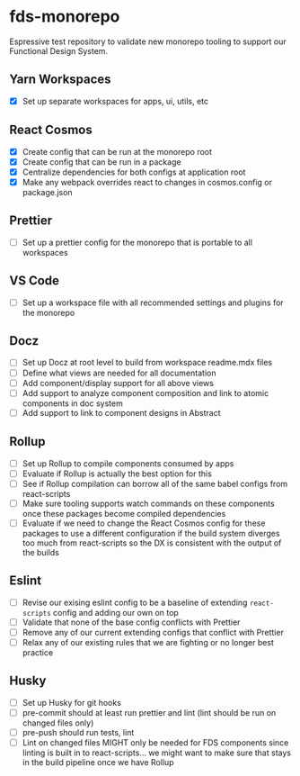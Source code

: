 # fds-monorepo
Espressive test repository to validate new monorepo tooling to support our Functional Design System.


## Yarn Workspaces

- [x] Set up separate workspaces for apps, ui, utils, etc

## React Cosmos

- [x] Create config that can be run at the monorepo root
- [x] Create config that can be run in a package
- [x] Centralize dependencies for both configs at application root
- [x] Make any webpack overrides react to changes in cosmos.config or package.json

## Prettier

- [ ] Set up a prettier config for the monorepo that is portable to all workspaces

## VS Code

- [ ] Set up a workspace file with all recommended settings and plugins for the monorepo

## Docz

- [ ] Set up Docz at root level to build from workspace readme.mdx files
- [ ] Define what views are needed for all documentation
- [ ] Add component/display support for all above views
- [ ] Add support to analyze component composition and link to atomic components in doc system
- [ ] Add support to link to component designs in Abstract

## Rollup

- [ ] Set up Rollup to compile components consumed by apps
- [ ] Evaluate if Rollup is actually the best option for this
- [ ] See if Rollup compilation can borrow all of the same babel configs from react-scripts
- [ ] Make sure tooling supports watch commands on these components once these packages become compiled dependencies
- [ ] Evaluate if we need to change the React Cosmos config for these packages to use a different configuration if the build system diverges too much from react-scripts so the DX is consistent with the output of the builds

## Eslint

- [ ] Revise our exising eslint config to be a baseline of extending `react-scripts` config and adding our own on top
- [ ] Validate that none of the base config conflicts with Prettier
- [ ] Remove any of our current extending configs that conflict with Prettier
- [ ] Relax any of our existing rules that we are fighting or no longer best practice

## Husky

- [ ] Set up Husky for git hooks
- [ ] pre-commit should at least run prettier and lint (lint should be run on changed files only)
- [ ] pre-push should run tests, lint
- [ ] Lint on changed files MIGHT only be needed for FDS components since linting is built in to react-scripts... we might want to make sure that stays in the build pipeline once we have Rollup